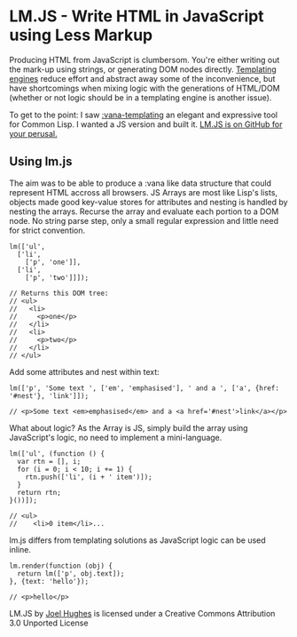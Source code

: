 LM.JS - Write HTML in JavaScript using Less Markup
==================================================

Producing HTML from JavaScript is clumbersom. You're either writing out the mark-up using strings, or generating DOM nodes directly. [Templating engines][1]
reduce effort and abstract away some of the inconvenience, but have
shortcomings when mixing logic with the generations of HTML/DOM (whether or
not logic should be in a templating engine is another issue).

To get to the point: I saw [:vana-templating][2] an elegant and expressive tool for Common Lisp. I wanted a JS version and built it. [LM.JS is
on GitHub for your perusal.][3]

Using lm.js
-----------

The aim was to be able to produce a :vana like data structure that could
represent HTML accross all browsers. JS Arrays are most like Lisp's lists, objects made good key-value stores for attributes and nesting is handled by nesting the arrays. Recurse the array and evaluate each portion to a DOM node. No string parse step, only a small regular expression and little need for strict convention.

    
    lm(['ul',
      ['li',
        ['p', 'one']],
      ['li',
        ['p', 'two']]]);
    
    // Returns this DOM tree:
    // <ul>
    //   <li>
    //     <p>one</p>
    //   </li>
    //   <li>
    //     <p>two</p>
    //   </li>
    // </ul>

Add some attributes and nest within text:

    
    lm(['p', 'Some text ', ['em', 'emphasised'], ' and a ', ['a', {href: '#nest'}, 'link']]);
    
    // <p>Some text <em>emphasised</em> and a <a href='#nest'>link</a></p>

What about logic? As the Array is JS, simply build the array using
JavaScript's logic, no need to implement a mini-language.

    
    lm(['ul', (function () {
      var rtn = [], i;
      for (i = 0; i < 10; i += 1) {
        rtn.push(['li', (i + ' item')]);
      }
      return rtn;
    }())]);
    
    // <ul>
    //    <li>0 item</li>...

lm.js differs from templating solutions as JavaScript logic can be used
inline.

    
    lm.render(function (obj) {
      return lm(['p', obj.text]);
    }, {text: 'hello'});
    
    // <p>hello</p>

LM.JS by [Joel Hughes][7] is licensed under a Creative Commons Attribution 3.0 Unported License

   [1]: http://www.delicious.com/rudenoise/template
   [2]: http://trapm.com/vana-templating-an-utterly-sensible-templatin
   [3]: https://github.com/rudenoise/LM.JS 
   [7]: http://www.joelhughes.co.uk

